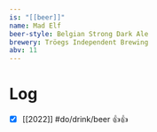 ```yaml
---
is: "[[beer]]"
name: Mad Elf
beer-style: Belgian Strong Dark Ale
brewery: Tröegs Independent Brewing
abv: 11
---
```

# Log
- [x] [[2022]] #do/drink/beer 👍👍